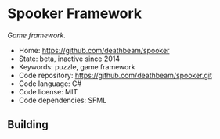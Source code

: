 # Spooker Framework

_Game framework._

- Home: https://github.com/deathbeam/spooker
- State: beta, inactive since 2014
- Keywords: puzzle, game framework
- Code repository: https://github.com/deathbeam/spooker.git
- Code language: C#
- Code license: MIT
- Code dependencies: SFML

## Building

